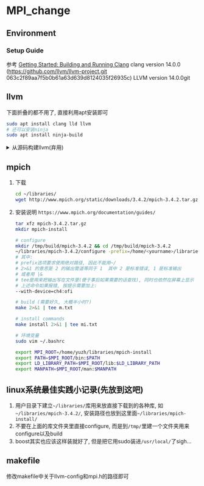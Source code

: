 # MPI_change

## Environment
### Setup Guide
参考 [Getting Started: Building and Running Clang](https://clang.llvm.org/get_started.html)
clang version 14.0.0 (https://github.com/llvm/llvm-project.git 063c2f89aa7f5b0b61a63d639d8124035f26935c)
LLVM version 14.0.0git


## llvm

下面折叠的都不用了, 直接利用apt安装即可
```bash
sudo apt install clang lld llvm
# 还可以安装ninja
sudo apt install ninja-build

```

<details>
  <summary>从源码构建llvm(弃用)</summary>
    参考
    1. [Getting Started with the LLVM System](https://llvm.org/docs/GettingStarted.html#getting-the-source-code-and-building-llvm)
    2. [构建clang](https://mirrors.gitcode.host/FuchsiaOS/FuchsiaOS-docs-zh_CN/development/build/toolchain.html)
    步骤
    1. 浅克隆并使用release/13分支
        `git clone --depth 1 -b release/13.x https://github.com/llvm/llvm-project.git`
    2. 使用`ninja`      
        `sudo apt install ninja-build`
    3. 或许先安装build好的clang和lld可以帮助build
        `sudo apt install clang lld`
    4. build 先构建一次, 或许之后要加上enable_lld再构建一次
        ```bash
        cd llvm-project
        mkdir build && cd build
        cmake -G Ninja -DLLVM_ENABLE_PROJECTS="llvm"  -DLLVM_TARGETS_TO_BUILD="X86, ARM"  -DLLVM_ENABLE_LLD=ON  ../llvm
        cmake --build .
        ```
</details>


## mpich

1. 下载
    ```bash
    cd ~/libraries/
    wget http://www.mpich.org/static/downloads/3.4.2/mpich-3.4.2.tar.gz
    ```
2. 安装说明 `https://www.mpich.org/documentation/guides/`
   ```bash
   tar xfz mpich-3.4.2.tar.gz
   mkdir mpich-install
   
   # configure
   mkdir /tmp/build/mpich-3.4.2 && cd /tmp/build/mpich-3.4.2
   ~/libraries/mpich-3.4.2/configure -prefix=/home/<yourname>/libraries/mpich-install 2>&1 | tee c.txt
   # 其中:
   # prefix选项要求使用绝对路径, 因此不能用~/
   # 2>&1 的意思是 2 的输出管道等同于 1  其中 2 是标准错误, 1 是标准输出
   # 或者用 |&
   # tee是用来把输出写在文件里(便于事后如果需要的话查找), 同时也依然在屏幕上显示
   # 上述命令如果报错, 按提示需要加上:
   --with-device=ch4:ofi
   
   # build (需要好久, 大概半小时?)
   make 2>&1 | tee m.txt

   # install commands
   make install 2>&1 | tee mi.txt

   # 环境变量
   sudo vim ~/.bashrc

   export MPI_ROOT=/home/yuzh/libraries/mpich-install
   export PATH=$MPI_ROOT/bin:$PATH
   export LD_LIBRARY_PATH=$MPI_ROOT/lib:$LD_LIBRARY_PATH
   export MANPATH=$MPI_ROOT/man:$MANPATH

   ```

## linux系统最佳实践小记录(先放到这吧)
1. 用户目录下建立`~/libraries/`库用来放直接下载到的各种库, 如`~/libraries/mpich-3.4.2/`, 安装路径也放到这里面`~/libraries/mpich-install/`
2. 不要在上面的库文件夹里直接configure, 而是到`/tmp/`里建一个文件夹用来configure以及build
3. boost其实也应该这样装就好了, 但是把它用sudo装进`/usr/local/`了sigh...


## makefile

修改makefile中关于llvm-config和mpi.h的路径即可
